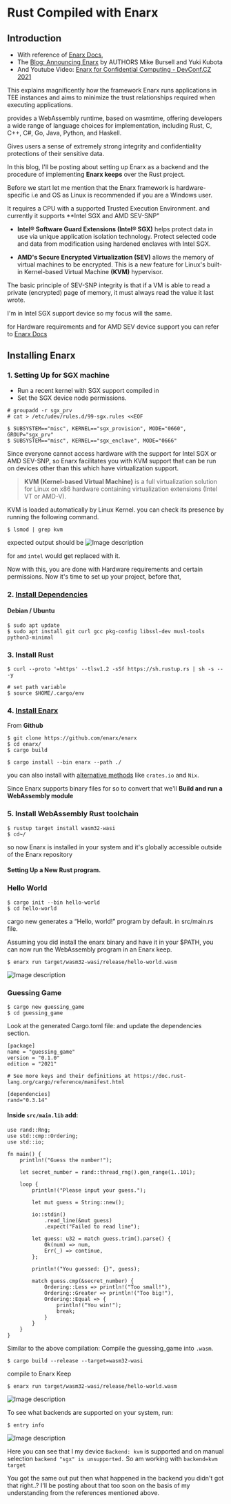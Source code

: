 # Rust Compiled with Enarx

## Introduction
- With reference of [Enarx Docs](https://enarx.dev/docs/Start/Enarx), 
- The [Blog: Announcing Enarx](https://aliceevebob.com/2019/05/07/announcing-enarx/) by AUTHORS Mike Bursell and Yuki Kubota
- And Youtube Video: [Enarx for Confidential Computing - DevConf.CZ 2021](https://youtu.be/kheJFhljEck)

This explains magnificently how the framework Enarx runs applications in TEE instances and aims to minimize the trust relationships required when executing applications.

provides a WebAssembly runtime, based on wasmtime, offering developers a wide range of language choices for implementation, including Rust, C, C++, C#, Go, Java, Python, and Haskell.

Gives users a sense of extremely strong integrity and confidentiality protections of their sensitive data. 

In this blog, I'll be posting about setting up Enarx as a backend and the procedure of implementing **Enarx keeps** over the Rust project.

Before we start let me mention that the Enarx framework is hardware-specific i.e and OS as Linux is recommended if you are a Windows user.

It requires a CPU with a supported Trusted Execution Environment. and currently it supports **Intel SGX and AMD SEV-SNP"

- **Intel® Software Guard Extensions (Intel® SGX)**  helps protect data in use via unique application isolation technology. Protect selected code and data from modification using hardened enclaves with Intel SGX.

- **AMD's Secure Encrypted Virtualization (SEV)** allows the memory of virtual machines to be encrypted. This is a new feature for Linux's built-in Kernel-based Virtual Machine **(KVM)** hypervisor. 

The basic principle of SEV-SNP integrity is that if a VM is able to read a private (encrypted) page of memory, it must always read the value it last wrote.

I'm in Intel SGX support device so my focus will the same.

for Hardware requirements and for AMD SEV device support you can refer to [Enarx Docs](https://enarx.dev/docs/Installation/Requirements)

## Installing Enarx
### 1. Setting Up for SGX machine
- Run a recent kernel with SGX support compiled in
- Set the SGX device node permissions.
```
# groupadd -r sgx_prv
# cat > /etc/udev/rules.d/99-sgx.rules <<EOF

$ SUBSYSTEM=="misc", KERNEL=="sgx_provision", MODE="0660", GROUP="sgx_prv"
$ SUBSYSTEM=="misc", KERNEL=="sgx_enclave", MODE="0666"
```
Since everyone cannot access hardware with the support for Intel SGX or AMD SEV-SNP, so Enarx facilitates you with KVM support that can be run on devices other than this which have virtualization support.

> **KVM (Kernel-based Virtual Machine)** is a full virtualization solution for Linux on x86 hardware containing virtualization extensions (Intel VT or AMD-V).

KVM is loaded automatically by Linux Kernel.
you can check its presence by running the following command.
```
$ lsmod | grep kvm
```
expected output should be 
![Image description](https://www.wasm.builders/remoteimages/uploads/articles/e1zy6mo5w8wrlmguu62b.png)

for `amd` `intel` would get replaced with it.

Now with this, you are done with Hardware requirements and certain permissions. Now it's time to set up your project, before that,

### 2. **[Install Dependencies](https://enarx.dev/docs/Installation/Setup)** 

#### Debian / Ubuntu
```
$ sudo apt update
$ sudo apt install git curl gcc pkg-config libssl-dev musl-tools python3-minimal
```
### 3. Install Rust

```
$ curl --proto '=https' --tlsv1.2 -sSf https://sh.rustup.rs | sh -s -- -y

# set path variable
$ source $HOME/.cargo/env
```
### 4. [Install Enarx](https://enarx.dev/docs/Installation/Enarx)
From **Github**
```
$ git clone https://github.com/enarx/enarx
$ cd enarx/
$ cargo build

$ cargo install --bin enarx --path ./
```
you can also install with [alternative methods](https://enarx.dev/docs/Installation/Enarx) like `crates.io` and `Nix`.

Since Enarx supports binary files for so to convert that we'll **Build and run a WebAssembly module**

### 5. Install WebAssembly Rust toolchain
```
$ rustup target install wasm32-wasi
$ cd~/
```
so now Enarx is installed in your system and it's globally accessible 
outside of the Enarx repository 

#### Setting Up a New Rust program.

### Hello World
```
$ cargo init --bin hello-world
$ cd hello-world
```
cargo new generates a “Hello, world!” program by default. in src/main.rs file.

Assuming you did install the enarx binary and have it in your $PATH, you can now run the WebAssembly program in an Enarx keep.

```
$ enarx run target/wasm32-wasi/release/hello-world.wasm
```

![Image description](https://www.wasm.builders/remoteimages/uploads/articles/mavnjr916plsf1csx8hk.png)

### Guessing Game
```
$ cargo new guessing_game
$ cd guessing_game
```
Look at the generated Cargo.toml file: and update the dependencies section.
```
[package]
name = "guessing_game"
version = "0.1.0"
edition = "2021"

# See more keys and their definitions at https://doc.rust-lang.org/cargo/reference/manifest.html

[dependencies]
rand="0.3.14"
```
#### Inside `src/main.lib` add:
```
use rand::Rng;
use std::cmp::Ordering;
use std::io;

fn main() {
    println!("Guess the number!");

    let secret_number = rand::thread_rng().gen_range(1..101);

    loop {
        println!("Please input your guess.");

        let mut guess = String::new();

        io::stdin()
            .read_line(&mut guess)
            .expect("Failed to read line");

        let guess: u32 = match guess.trim().parse() {
            Ok(num) => num,
            Err(_) => continue,
        };

        println!("You guessed: {}", guess);

        match guess.cmp(&secret_number) {
            Ordering::Less => println!("Too small!"),
            Ordering::Greater => println!("Too big!"),
            Ordering::Equal => {
                println!("You win!");
                break;
            }
        }
    }
}

```

Similar to the above compilation:
Compile the guessing_game into `.wasm`.
```
$ cargo build --release --target=wasm32-wasi
```
compile to Enarx Keep
```
$ enarx run target/wasm32-wasi/release/hello-world.wasm
```

![Image description](https://www.wasm.builders/remoteimages/uploads/articles/8lai8k7zurvu00yk0bus.png)
 
To see what backends are supported on your system, run:
```
$ entry info
```
![Image description](https://www.wasm.builders/remoteimages/uploads/articles/ux8x7jjxy3rizpflyehe.png)
 
Here you can see that I my device `Backend: kvm` is supported and on manual selection `backend "sgx" is unsupported.` 
So am working with `backend=kvm target` 

You got the same out put then what happened in the backend you didn't got that right..? 
I'll be posting about that too soon on the basis of my understanding from the references mentioned above.






